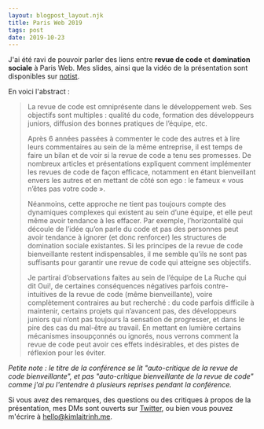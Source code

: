 ```yaml
---
layout: blogpost_layout.njk
title: Paris Web 2019
tags: post
date: 2019-10-23
---
```


<div class="intro">

J'ai été ravi de pouvoir parler des liens entre **revue de code** et
**domination sociale** à Paris Web. Mes slides, ainsi que la vidéo de la
présentation sont disponibles sur
[notist](https://noti.st/kimlai/i7lEwC/auto-critique-de-la-revue-de-code-bienveillante).

</div>

En voici l'abstract :

> La revue de code est omniprésente dans le développement web. Ses objectifs
> sont multiples : qualité du code, formation des développeurs juniors,
> diffusion des bonnes pratiques de l’équipe, etc.
>
> Après 6 années passées à commenter le code des autres et à lire leurs
> commentaires au sein de la même entreprise, il est temps de faire un bilan et
> de voir si la revue de code a tenu ses promesses. De nombreux articles et
> présentations expliquent comment implémenter les revues de code de façon
> efficace, notamment en étant bienveillant envers les autres et en mettant de
> côté son ego : le fameux « vous n’êtes pas votre code ».
>
> Néanmoins, cette approche ne tient pas toujours compte des dynamiques
> complexes qui existent au sein d’une équipe, et elle peut même avoir tendance
> à les effacer. Par exemple, l’horizontalité qui découle de l’idée qu’on parle
> du code et pas des personnes peut avoir tendance à ignorer (et donc renforcer)
> les structures de domination sociale existantes. Si les principes de la revue
> de code bienveillante restent indispensables, il me semble qu’ils ne sont pas
> suffisants pour garantir une revue de code qui atteigne ses objectifs.
>
> Je partirai d’observations faites au sein de l’équipe de La Ruche qui dit
> Oui!, de certaines conséquences négatives parfois contre-intuitives de la
> revue de code (même bienveillante), voire complètement contraires au but
> recherché : du code parfois difficile à maintenir, certains projets qui
> n’avancent pas, des développeurs juniors qui n’ont pas toujours la sensation
> de progresser, et dans le pire des cas du mal-être au travail. En mettant en
> lumière certains mécanismes insoupçonnés ou ignorés, nous verrons comment la
> revue de code peut avoir ces effets indésirables, et des pistes de réflexion
> pour les éviter.

_Petite note : le titre de la conférence se lit "auto-critique de la revue de
code bienveillante", et pas "auto-critique bienveillante de la revue de code"
comme j'ai pu l'entendre à plusieurs reprises pendant la conférence._

Si vous avez des remarques, des questions ou des critiques à propos de la
présentation, mes DMs sont ouverts sur
[Twitter](https://twitter.com/KimLaiTrinh), ou bien vous pouvez m'écrire à
[hello@kimlaitrinh.me](mailto:hello@kimlaitrinh.me).
